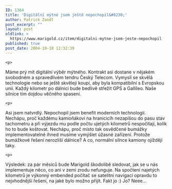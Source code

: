 ```yaml
---
ID: 1364
title: 'Digitální mýtné jsem ještě nepochopil&#8230;'
author: Patrick Zandl
post_excerpt: ""
layout: post
oldlink: >
  https://www.marigold.cz/item/digitalni-mytne-jsem-jeste-nepochopil
published: true
post_date: 2004-10-18 12:32:39
---
```

	<p>
Máme prý mít digitální výběr mýtného. Kontrakt asi dostane v nějakém svobodném a spravedlivém tendru Český Telecom. Vymyslí se skvělá technologie nebo se ještě skvěleji koupí, aby byla kompatibilní s Evropskou unií. Každý kilometr po dálnici bude bedlivě střežit GPS a Gallileo. Naše silnice tím dojdou věčného spasení. </p>

	<p>
Asi jsem natvrdlý. Nepochopil jsem benefit moderních technologií. Nechápu, proč každému kamioňákovi na hranicicíh nezapíšou do pasu stav tachometru a při výjezdu mu podle počtu ujetých kilometrů nespočítají, kolik ho to bude koštovat. Nechápu, proč místo tak osvědčené bumážky implementovatelné ihned musíme vymýšlet úžasné zařízení. Protože bumážkové řešení nerozliší dálnice? A co, normální silnce kamiony ojíždějí taky. </p>

	<p>
Výsledek: za pár měsíců bude Marigold škodolibě sledovat, jak se u nás implementuje něco, co ani v zemi zrodu nefunguje. Na spočtení najetých kilometrů je výkonný embended počítač se satelitní navigací opravdu to nejvhodnější řešení, na jaké bylo možno přijít. Fakt jo :) Jo? Neee&#8230;
</p>
